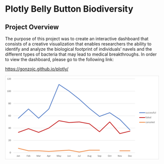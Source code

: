 # Plotly Belly Button Biodiversity

## Project Overview

The purpose of this project was to create an interactive dashboard that consists of a creative visualization that enables researchers the ability to identify and analyze the biological footprint of individuals’ navels and the different types of bacteria that may lead to medical breakthroughs. In order to view the dashboard, please go to the following link:

https://gonzojc.github.io/plotly/

![This is an image](https://github.com/gonzojc/kickstarter-analysis/blob/main/Resources/Theater_Outcomes_vs_Launch.png)
